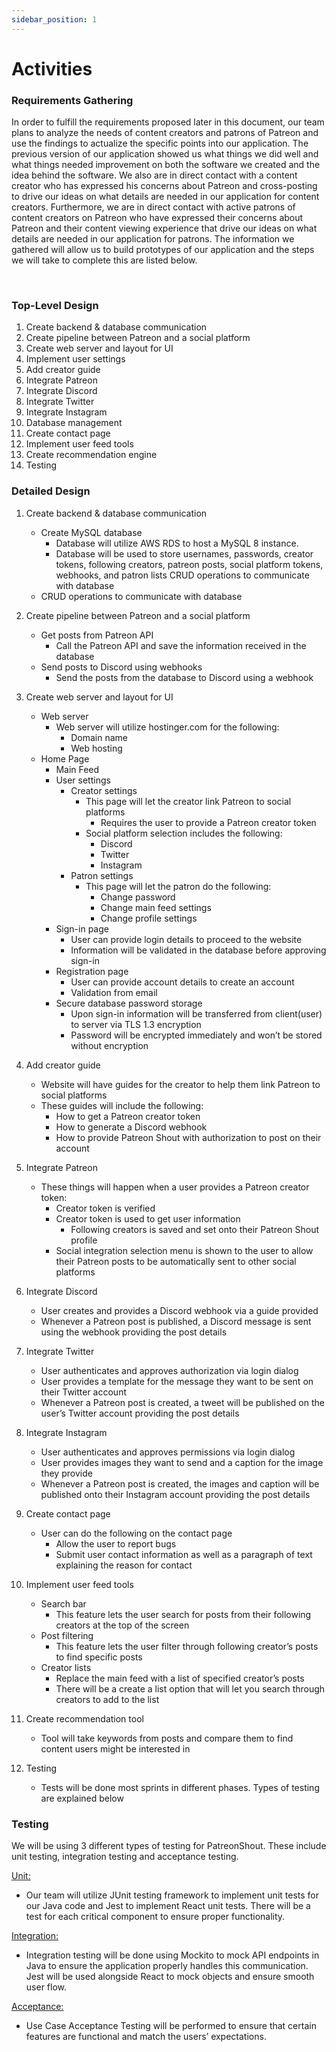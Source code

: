 ```yaml
---
sidebar_position: 1
---
```


# Activities

### Requirements Gathering

In order to fulfill the requirements proposed later in this document, our team plans to analyze the needs of content
creators and patrons of Patreon and use the findings to actualize the specific points into our application. The previous
version of our application showed us what things we did well and what things needed improvement on both the software we
created and the idea behind the software. We also are in direct contact with a content creator who has expressed his
concerns about Patreon and cross-posting to drive our ideas on what details are needed in our application for content
creators. Furthermore, we are in direct contact with active patrons of content creators on Patreon who have expressed
their concerns about Patreon and their content viewing experience that drive our ideas on what details are needed in our
application for patrons. The information we gathered will allow us to build prototypes of our application and the steps
we will take to complete this are listed below.

<br/>

### Top-Level Design

1. Create backend & database communication
2. Create pipeline between Patreon and a social platform
3. Create web server and layout for UI
4. Implement user settings
5. Add creator guide
6. Integrate Patreon
7. Integrate Discord
8. Integrate Twitter
9. Integrate Instagram
10. Database management
11. Create contact page
12. Implement user feed tools
13. Create recommendation engine
14. Testing

### Detailed Design

1. Create backend & database communication
    - Create MySQL database
        - Database will utilize AWS RDS to host a MySQL 8 instance.
        - Database will be used to store usernames, passwords, creator tokens, following creators, patreon posts, social
          platform tokens, webhooks, and patron lists
          CRUD operations to communicate with database
    - CRUD operations to communicate with database

2. Create pipeline between Patreon and a social platform
    - Get posts from Patreon API
        - Call the Patreon API and save the information received in the database
    - Send posts to Discord using webhooks
        - Send the posts from the database to Discord using a webhook

3. Create web server and layout for UI
    - Web server
        - Web server will utilize hostinger.com for the following:
            - Domain name
            - Web hosting
    - Home Page
        - Main Feed
        - User settings
            - Creator settings
                - This page will let the creator link Patreon to social platforms
                    - Requires the user to provide a Patreon creator token
                - Social platform selection includes the following:
                    - Discord
                    - Twitter
                    - Instagram
            - Patron settings
                - This page will let the patron do the following:
                    - Change password
                    - Change main feed settings
                    - Change profile settings
        - Sign-in page
            - User can provide login details to proceed to the website
            - Information will be validated in the database before approving sign-in
        - Registration page
            - User can provide account details to create an account
            - Validation from email
        - Secure database password storage
            - Upon sign-in information will be transferred from client(user) to server via TLS 1.3 encryption
            - Password will be encrypted immediately and won’t be stored without encryption

4. Add creator guide
    - Website will have guides for the creator to help them link Patreon to social platforms
    - These guides will include the following:
        - How to get a Patreon creator token
        - How to generate a Discord webhook
        - How to provide Patreon Shout with authorization to post on their account

5. Integrate Patreon
    - These things will happen when a user provides a Patreon creator token:
        - Creator token is verified
        - Creator token is used to get user information
            - Following creators is saved and set onto their Patreon Shout profile
        - Social integration selection menu is shown to the user to allow their Patreon posts to be automatically sent
          to other social platforms

6. Integrate Discord
    - User creates and provides a Discord webhook via a guide provided
    - Whenever a Patreon post is published, a Discord message is sent using the webhook providing the post details

7. Integrate Twitter
    - User authenticates and approves authorization via login dialog
    - User provides a template for the message they want to be sent on their Twitter account
    - Whenever a Patreon post is created, a tweet will be published on the user’s Twitter account providing the post
      details

8. Integrate Instagram
    - User authenticates and approves permissions via login dialog
    - User provides images they want to send and a caption for the image they provide
    - Whenever a Patreon post is created, the images and caption will be published onto their Instagram account
      providing the post details

9. Create contact page
    - User can do the following on the contact page
        - Allow the user to report bugs
        - Submit user contact information as well as a paragraph of text explaining the reason for contact

10. Implement user feed tools
    - Search bar
        - This feature lets the user search for posts from their following creators at the top of the screen
    - Post filtering
        - This feature lets the user filter through following creator’s posts to find specific posts
    - Creator lists
        - Replace the main feed with a list of specified creator’s posts
        - There will be a create a list option that will let you search through creators to add to the list

11. Create recommendation tool
    - Tool will take keywords from posts and compare them to find content users might be interested in

12. Testing
    - Tests will be done most sprints in different phases. Types of testing are explained below

### Testing

We will be using 3 different types of testing for PatreonShout. These include unit testing, integration testing and
acceptance testing.

<ins>Unit:</ins>

* Our team will utilize JUnit testing framework to implement unit tests for our Java code and Jest to implement React
  unit tests. There will be a test for each critical component to ensure proper functionality.

<ins>Integration:</ins>

* Integration testing will be done using Mockito to mock API endpoints in Java to ensure the application properly
  handles this communication. Jest will be used alongside React to mock objects and ensure smooth user flow.

<ins>Acceptance:</ins>

* Use Case Acceptance Testing will be performed to ensure that certain features are functional and match the users’
  expectations.